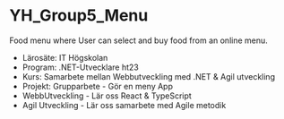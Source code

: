 # YH_Group5_Menu
Food menu where User can select and buy food from an online menu. 

* Lärosäte: IT Högskolan
* Program: .NET-Utvecklare ht23
* Kurs: Samarbete mellan Webbutveckling med .NET & Agil utveckling
* Projekt: Grupparbete - Gör en meny App
* WebbUtveckling - Lär oss React & TypeScript
* Agil Utveckling - Lär oss samarbete med Agile metodik
